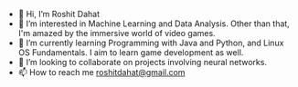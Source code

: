 - 👋 Hi, I’m Roshit Dahat
- 👀 I’m interested in Machine Learning and Data Analysis. Other than that, I'm amazed by the immersive world of video games. 
- 🌱 I’m currently learning Programming with Java and Python, and Linux OS Fundamentals. I aim to learn game development as well. 
- 💞️ I’m looking to collaborate on projects involving neural networks. 
- 📫 How to reach me roshitdahat@gmail.com

<!---
Roshdx/Roshdx is a ✨ special ✨ repository because its `README.md` (this file) appears on your GitHub profile.
You can click the Preview link to take a look at your changes.
--->
